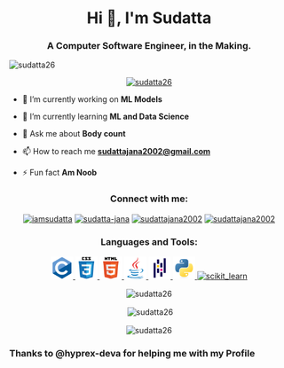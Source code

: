 <h1 align="center">Hi 👋, I'm Sudatta</h1>
<h3 align="center">A Computer Software Engineer, in the Making.</h3>

<p align="left"> <img src="https://komarev.com/ghpvc/?username=sudatta26&label=Profile%20views&color=0e75b6&style=flat" alt="sudatta26" /> </p>

<p align="center"> <a href="https://github.com/ryo-ma/github-profile-trophy"><img src="https://github-profile-trophy.vercel.app/?username=sudatta26" alt="sudatta26" /></a> </p>

- 🔭 I’m currently working on **ML Models**

- 🌱 I’m currently learning **ML and Data Science**

- 💬 Ask me about **Body count**

- 📫 How to reach me **sudattajana2002@gmail.com**

- ⚡ Fun fact **Am Noob**

<h3 align="center">Connect with me:</h3>
<p align="center">
<a href="https://twitter.com/iamsudatta" target="blank"><img align="center" src="https://raw.githubusercontent.com/rahuldkjain/github-profile-readme-generator/master/src/images/icons/Social/twitter.svg" alt="iamsudatta" height="30" width="40" /></a>
<a href="https://linkedin.com/in/sudatta-jana" target="blank"><img align="center" src="https://raw.githubusercontent.com/rahuldkjain/github-profile-readme-generator/master/src/images/icons/Social/linked-in-alt.svg" alt="sudatta-jana" height="30" width="40" /></a>
<a href="https://www.hackerrank.com/sudattajana2002" target="blank"><img align="center" src="https://raw.githubusercontent.com/rahuldkjain/github-profile-readme-generator/master/src/images/icons/Social/hackerrank.svg" alt="sudattajana2002" height="30" width="40" /></a>
<a href="https://www.leetcode.com/sudattajana2002" target="blank"><img align="center" src="https://raw.githubusercontent.com/rahuldkjain/github-profile-readme-generator/master/src/images/icons/Social/leet-code.svg" alt="sudattajana2002" height="30" width="40" /></a>
</p>

<h3 align="center">Languages and Tools:</h3>
<p align="center"> <a href="https://www.cprogramming.com/" target="_blank" rel="noreferrer"> <img src="https://raw.githubusercontent.com/devicons/devicon/master/icons/c/c-original.svg" alt="c" width="40" height="40"/> </a> <a href="https://www.w3schools.com/css/" target="_blank" rel="noreferrer"> <img src="https://raw.githubusercontent.com/devicons/devicon/master/icons/css3/css3-original-wordmark.svg" alt="css3" width="40" height="40"/> </a> <a href="https://www.w3.org/html/" target="_blank" rel="noreferrer"> <img src="https://raw.githubusercontent.com/devicons/devicon/master/icons/html5/html5-original-wordmark.svg" alt="html5" width="40" height="40"/> </a> <a href="https://www.java.com" target="_blank" rel="noreferrer"> <img src="https://raw.githubusercontent.com/devicons/devicon/master/icons/java/java-original.svg" alt="java" width="40" height="40"/> </a> <a href="https://pandas.pydata.org/" target="_blank" rel="noreferrer"> <img src="https://raw.githubusercontent.com/devicons/devicon/2ae2a900d2f041da66e950e4d48052658d850630/icons/pandas/pandas-original.svg" alt="pandas" width="40" height="40"/> </a> <a href="https://www.python.org" target="_blank" rel="noreferrer"> <img src="https://raw.githubusercontent.com/devicons/devicon/master/icons/python/python-original.svg" alt="python" width="40" height="40"/> </a> <a href="https://scikit-learn.org/" target="_blank" rel="noreferrer"> <img src="https://upload.wikimedia.org/wikipedia/commons/0/05/Scikit_learn_logo_small.svg" alt="scikit_learn" width="40" height="40"/> </a> </p>

<div align=center>
<p><img align="center" src="https://github-readme-streak-stats.herokuapp.com/?user=sudatta26&" alt="sudatta26" /></p>

<p>&nbsp;<img align="center" src="https://github-readme-stats.vercel.app/api?username=sudatta26&show_icons=true&locale=en" alt="sudatta26" /></p>

<p><img align="center" src="https://github-readme-stats.vercel.app/api/top-langs?username=sudatta26&show_icons=true&locale=en&layout=compact" alt="sudatta26" /></p>
</div>

<h3>Thanks to @hyprex-deva for helping me with my Profile</h3>
